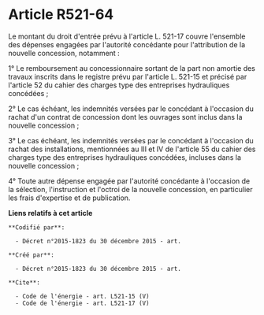 # Article R521-64

Le montant du droit d'entrée prévu à l'article L. 521-17 couvre l'ensemble des dépenses engagées par l'autorité concédante
pour l'attribution de la nouvelle concession, notamment : 

1° Le remboursement au concessionnaire sortant de la part non amortie des travaux inscrits dans le registre prévu par
l'article L. 521-15 et précisé par l'article 52 du cahier des charges type des entreprises hydrauliques concédées ; 

2° Le cas échéant, les indemnités versées par le concédant à l'occasion du rachat d'un contrat de concession dont les
ouvrages sont inclus dans la nouvelle concession ; 

3° Le cas échéant, les indemnités versées par le concédant à l'occasion du rachat des installations, mentionnées au III et IV
de l'article 55 du cahier des charges type des entreprises hydrauliques concédées, incluses dans la nouvelle concession ; 

4° Toute autre dépense engagée par l'autorité concédante à l'occasion de la sélection, l'instruction et l'octroi de la
nouvelle concession, en particulier les frais d'expertise et de publication.

**Liens relatifs à cet article**

	**Codifié par**:

	  - Décret n°2015-1823 du 30 décembre 2015 - art.

	**Créé par**:

	  - Décret n°2015-1823 du 30 décembre 2015 - art.

	**Cite**:

	  - Code de l'énergie - art. L521-15 (V)
	  - Code de l'énergie - art. L521-17 (V)
